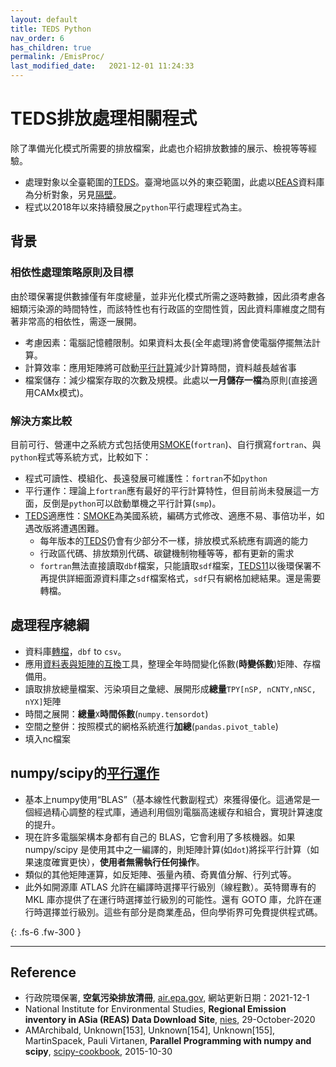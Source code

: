 ```yaml
---
layout: default
title: TEDS Python
nav_order: 6
has_children: true
permalink: /EmisProc/
last_modified_date:   2021-12-01 11:24:33
---
```


# TEDS排放處理相關程式

除了準備光化模式所需要的排放檔案，此處也介紹排放數據的展示、檢視等等經驗。
- 處理對象以全臺範圍的[TEDS](https://air.epa.gov.tw/EnvTopics/AirQuality_6.aspx)。臺灣地區以外的東亞範圍，此處以[REAS](https://www.nies.go.jp/REAS/)資料庫為分析對象，另見[隔壁](https://sinotec2.github.io/Focus-on-Air-Quality/Global_Regional_Emission/REAS)。
- 程式以2018年以來持續發展之`python`平行處理程式為主。

## 背景

### 相依性處理策略原則及目標
由於環保署提供數據僅有年度總量，並非光化模式所需之逐時數據，因此須考慮各細類污染源的時間特性，而該特性也有行政區的空間性質，因此資料庫維度之間有著非常高的相依性，需逐一展開。
- 考慮因素：電腦記憶體限制。如果資料太長(全年處理)將會使電腦停擺無法計算。
- 計算效率：應用矩陣將可啟動[平行計算](https://sinotec2.github.io/Focus-on-Air-Quality/EmsProc/#numpyscipy的平行運作)減少計算時間，資料越長越省事
- 檔案儲存：減少檔案存取的次數及規模。此處以**一月儲存一檔**為原則(直接適用CAMx模式)。

### 解決方案比較
目前可行、營運中之系統方式包括使用[SMOKE](https://www.cmascenter.org/smoke/)(`fortran`)、自行撰寫`fortran`、與`python`程式等系統方式，比較如下：
- 程式可讀性、模組化、長遠發展可維護性：`fortran`不如`python`
- 平行運作：理論上`fortran`應有最好的平行計算特性，但目前尚未發展這一方面，反倒是`python`可以啟動單機之平行計算(`smp`)。
- [TEDS](https://air.epa.gov.tw/EnvTopics/AirQuality_6.aspx)適應性：[SMOKE](https://www.cmascenter.org/smoke/)為美國系統，編碼方式修改、適應不易、事倍功半，如遇改版將遭遇困難。
  - 每年版本的[TEDS](https://air.epa.gov.tw/EnvTopics/AirQuality_6.aspx)仍會有少部分不一樣，排放模式系統應有調適的能力
  - 行政區代碼、排放類別代碼、碳鍵機制物種等等，都有更新的需求
  - `fortran`無法直接讀取`dbf`檔案，只能讀取`sdf`檔案，[TEDS11](https://air.epa.gov.tw/EnvTopics/AirQuality_6.aspx)以後環保署不再提供詳細面源資料庫之`sdf`檔案格式，`sdf`只有網格加總結果。還是需要轉檔。

## 處理程序總綱
- 資料庫[轉檔](https://sinotec2.github.io/Focus-on-Air-Quality/EmisProc/dbf2csv.py/)，`dbf` to `csv`。
- 應用[資料表與矩陣的互換](https://sinotec2.github.io/Focus-on-Air-Quality/EmisProc/ptse/ptse_sub/#資料表與矩陣的互換)工具，整理全年時間變化係數(**時變係數**)矩陣、存檔備用。
- 讀取排放總量檔案、污染項目之彙總、展開形成**總量**`TPY[nSP, nCNTY,nNSC, nYX]`矩陣
- 時間之展開：**總量**`X`**時間係數**(`numpy.tensordot`)
- 空間之整併：按照模式的網格系統進行**加總**(`pandas.pivot_table`)
- 填入nc檔案

## numpy/scipy的[平行運作](https://scipy-cookbook.readthedocs.io/items/ParallelProgramming.html)
- 基本上numpy使用“BLAS”（基本線性代數副程式）來獲得優化。這通常是一個經過精心調整的程式庫，通過利用個別電腦高速緩存和組合，實現計算速度的提升。
- 現在許多電腦架構本身都有自己的 BLAS，它會利用了多核機器。如果 numpy/scipy 是使用其中之一編譯的，則矩陣計算(如`dot`)將採平行計算（如果速度確實更快），**使用者無需執行任何操作**。
- 類似的其他矩陣運算，如反矩陣、張量內積、奇異值分解、行列式等。
- 此外如開源庫 ATLAS 允許在編譯時選擇平行級別（線程數）。英特爾專有的 MKL 庫亦提供了在運行時選擇並行級別的可能性。還有 GOTO 庫，允許在運行時選擇並行級別。這些有部分是商業產品，但向學術界可免費提供程式碼。

{: .fs-6 .fw-300 }

---

## Reference
- 行政院環保署, **空氣污染排放清冊**, [air.epa.gov](https://air.epa.gov.tw/EnvTopics/AirQuality_6.aspx), 網站更新日期：2021-12-1
- National Institute for Environmental Studies, **Regional Emission inventory in ASia (REAS) Data Download Site**,  [nies](https://www.nies.go.jp/REAS/), 29-October-2020
- AMArchibald, Unknown[153], Unknown[154], Unknown[155], MartinSpacek, Pauli Virtanen, **Parallel Programming with numpy and scipy**, [scipy-cookbook](https://scipy-cookbook.readthedocs.io/items/ParallelProgramming.html), 2015-10-30